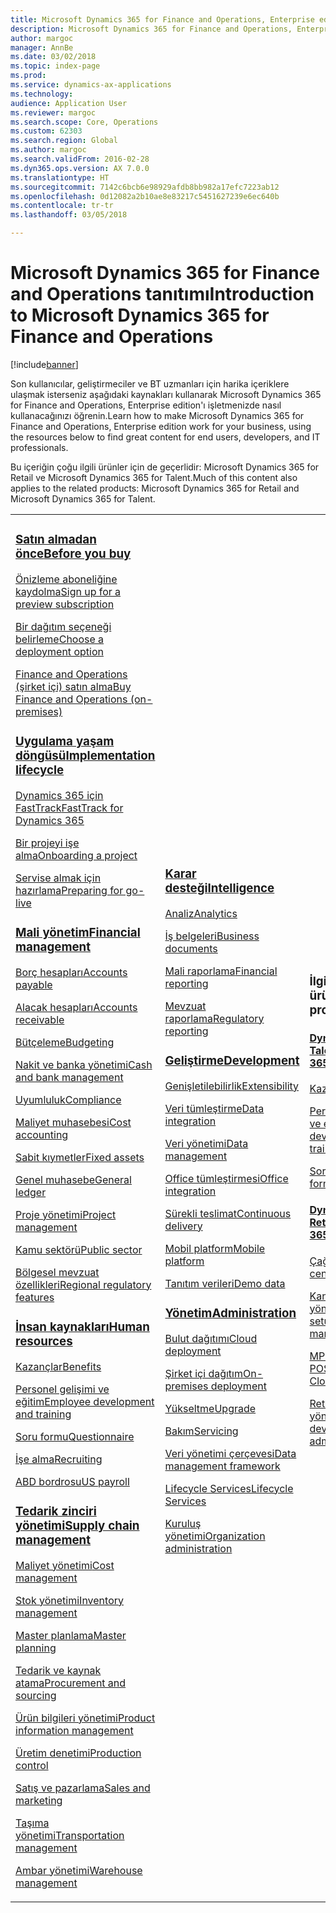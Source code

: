 ```yaml
---
title: Microsoft Dynamics 365 for Finance and Operations, Enterprise edition Belgeleri
description: Microsoft Dynamics 365 for Finance and Operations, Enterprise edition belgeleri.
author: margoc
manager: AnnBe
ms.date: 03/02/2018
ms.topic: index-page
ms.prod: 
ms.service: dynamics-ax-applications
ms.technology: 
audience: Application User
ms.reviewer: margoc
ms.search.scope: Core, Operations
ms.custom: 62303
ms.search.region: Global
ms.author: margoc
ms.search.validFrom: 2016-02-28
ms.dyn365.ops.version: AX 7.0.0
ms.translationtype: HT
ms.sourcegitcommit: 7142c6bcb6e98929afdb8bb982a17efc7223ab12
ms.openlocfilehash: 0d12082a2b10ae8e83217c5451627239e6ec640b
ms.contentlocale: tr-tr
ms.lasthandoff: 03/05/2018

---
```


# <a name="introduction-to-microsoft-dynamics-365-for-finance-and-operations"></a><span data-ttu-id="c4337-103">Microsoft Dynamics 365 for Finance and Operations tanıtımı</span><span class="sxs-lookup"><span data-stu-id="c4337-103">Introduction to Microsoft Dynamics 365 for Finance and Operations</span></span>
[!include[banner](includes/banner.md)]

<span data-ttu-id="c4337-104">Son kullanıcılar, geliştirmeciler ve BT uzmanları için harika içeriklere ulaşmak isterseniz aşağıdaki kaynakları kullanarak Microsoft Dynamics 365 for Finance and Operations, Enterprise edition'ı işletmenizde nasıl kullanacağınızı öğrenin.</span><span class="sxs-lookup"><span data-stu-id="c4337-104">Learn how to make Microsoft Dynamics 365 for Finance and Operations, Enterprise edition work for your business, using the resources below to find great content for end users, developers, and IT professionals.</span></span> 

<span data-ttu-id="c4337-105">Bu içeriğin çoğu ilgili ürünler için de geçerlidir: Microsoft Dynamics 365 for Retail ve Microsoft Dynamics 365 for Talent.</span><span class="sxs-lookup"><span data-stu-id="c4337-105">Much of this content also applies to the related products: Microsoft Dynamics 365 for Retail and Microsoft Dynamics 365 for Talent.</span></span> 

<table>
<colgroup>
<col width="33%" />
<col width="33%" />
<col width="33%" />
</colgroup>
<tbody>
<tr class="odd">
<td>
<h3><span data-ttu-id="c4337-106"><a href="get-started/before-you-buy.md">Satın almadan önce</a></span><span class="sxs-lookup"><span data-stu-id="c4337-106"><a href="get-started/before-you-buy.md">Before you buy</a></span></span></h3>
<p><span data-ttu-id="c4337-107"><a href="../dev-itpro/dev-tools/sign-up-preview-subscription.md">Önizleme aboneliğine kaydolma</a></span><span class="sxs-lookup"><span data-stu-id="c4337-107"><a href="../dev-itpro/dev-tools/sign-up-preview-subscription.md">Sign up for a preview subscription</a></span></span></p>
 <p><span data-ttu-id="c4337-108"><a href="../dev-itpro/deployment/choose-deployment-type.md">Bir dağıtım seçeneği belirleme</a></span><span class="sxs-lookup"><span data-stu-id="c4337-108"><a href="../dev-itpro/deployment/choose-deployment-type.md">Choose a deployment option</a></span></span></p>
 <p><span data-ttu-id="c4337-109"><a href="get-started/purchase-on-premises.md">Finance and Operations (şirket içi) satın alma</a></span><span class="sxs-lookup"><span data-stu-id="c4337-109"><a href="get-started/purchase-on-premises.md">Buy Finance and Operations (on-premises)</a></span></span></p>

<h3><span data-ttu-id="c4337-110"><a href="imp-lifecycle/implementation-lifecycle.md">Uygulama yaşam döngüsü</a></span><span class="sxs-lookup"><span data-stu-id="c4337-110"><a href="imp-lifecycle/implementation-lifecycle.md">Implementation lifecycle</a></span></span></h3>
<p><span data-ttu-id="c4337-111"><a href="get-started/fasttrack-dynamics-365-overview.md">Dynamics 365 için FastTrack</a></span><span class="sxs-lookup"><span data-stu-id="c4337-111"><a href="get-started/fasttrack-dynamics-365-overview.md">FastTrack for Dynamics 365</a></span></span></p>
<p><span data-ttu-id="c4337-112"><a href="imp-lifecycle/onboard.md">Bir projeyi işe alma</a></span><span class="sxs-lookup"><span data-stu-id="c4337-112"><a href="imp-lifecycle/onboard.md">Onboarding a project</a></span></span></p>
<p><span data-ttu-id="c4337-113"><a href="imp-lifecycle/prepare-go-live.md">Servise almak için hazırlama</a></span><span class="sxs-lookup"><span data-stu-id="c4337-113"><a href="imp-lifecycle/prepare-go-live.md">Preparing for go-live</a></span></span></p>
  
<h3><span data-ttu-id="c4337-114"><a href="../financials/index.md">Mali yönetim</a></span><span class="sxs-lookup"><span data-stu-id="c4337-114"><a href="../financials/index.md">Financial management</a></span></span></h3>
<p><span data-ttu-id="c4337-115"><a href="../financials/accounts-payable/accounts-payable.md">Borç hesapları</a></span><span class="sxs-lookup"><span data-stu-id="c4337-115"><a href="../financials/accounts-payable/accounts-payable.md">Accounts payable</a></span></span></p>
<p><span data-ttu-id="c4337-116"><a href="../financials/accounts-receivable/accounts-receivable.md">Alacak hesapları</a></span><span class="sxs-lookup"><span data-stu-id="c4337-116"><a href="../financials/accounts-receivable/accounts-receivable.md">Accounts receivable</a></span></span></p>
<p><span data-ttu-id="c4337-117"><a href="../financials/budgeting/budgeting-overview.md">Bütçeleme</a></span><span class="sxs-lookup"><span data-stu-id="c4337-117"><a href="../financials/budgeting/budgeting-overview.md">Budgeting</a></span></span></p>
<p><span data-ttu-id="c4337-118"><a href="../financials/cash-bank-management/cash-bank-management.md">Nakit ve banka yönetimi</a></span><span class="sxs-lookup"><span data-stu-id="c4337-118"><a href="../financials/cash-bank-management/cash-bank-management.md">Cash and bank management</a></span></span></p>
<p><span data-ttu-id="c4337-119"><a href="../financials/general-ledger/audit-policy-rules.md">Uyumluluk</a></span><span class="sxs-lookup"><span data-stu-id="c4337-119"><a href="../financials/general-ledger/audit-policy-rules.md">Compliance</a></span></span></p>
<p><span data-ttu-id="c4337-120"><a href="../financials/cost-accounting/cost-accounting-home-page.md">Maliyet muhasebesi</a></span><span class="sxs-lookup"><span data-stu-id="c4337-120"><a href="../financials/cost-accounting/cost-accounting-home-page.md">Cost accounting</a></span></span></p>
<p><span data-ttu-id="c4337-121"><a href="../financials/fixed-assets/fixed-assets.md">Sabit kıymetler</a></span><span class="sxs-lookup"><span data-stu-id="c4337-121"><a href="../financials/fixed-assets/fixed-assets.md">Fixed assets</a></span></span></p>
<p><span data-ttu-id="c4337-122"><a href="../financials/general-ledger/general-ledger.md">Genel muhasebe</a></span><span class="sxs-lookup"><span data-stu-id="c4337-122"><a href="../financials/general-ledger/general-ledger.md">General ledger</a></span></span></p>
<p><span data-ttu-id="c4337-123"><a href="../financials/project-management/overview-project-management-accounting.md">Proje yönetimi</a></span><span class="sxs-lookup"><span data-stu-id="c4337-123"><a href="../financials/project-management/overview-project-management-accounting.md">Project management</a></span></span></p>
<p><span data-ttu-id="c4337-124"><a href="../financials/public-sector/public-sector-functionality.md">Kamu sektörü</a></span><span class="sxs-lookup"><span data-stu-id="c4337-124"><a href="../financials/public-sector/public-sector-functionality.md">Public sector</a></span></span></p>
<p><span data-ttu-id="c4337-125"><a href="../dev-itpro/lcs-solutions/country-region.md">Bölgesel mevzuat özellikleri</a></span><span class="sxs-lookup"><span data-stu-id="c4337-125"><a href="../dev-itpro/lcs-solutions/country-region.md">Regional regulatory features</a></span></span></p>

<H3><span data-ttu-id="c4337-126"><a href="hr/hr-landing-page.md">İnsan kaynakları</a></span><span class="sxs-lookup"><span data-stu-id="c4337-126"><a href="hr/hr-landing-page.md">Human resources</a></span></span></h3>
<p><span data-ttu-id="c4337-127"><a href="../talent/manage-benefit-program.md">Kazançlar</a></span><span class="sxs-lookup"><span data-stu-id="c4337-127"><a href="../talent/manage-benefit-program.md">Benefits</a></span></span></p>
<p><span data-ttu-id="c4337-128"><a href="../talent/performance-management-overview.md">Personel gelişimi ve eğitim</a></span><span class="sxs-lookup"><span data-stu-id="c4337-128"><a href="../talent/performance-management-overview.md">Employee development and training</a></span></span></p>
<p><span data-ttu-id="c4337-129"><a href="../talent/questionnaires.md">Soru formu</a></span><span class="sxs-lookup"><span data-stu-id="c4337-129"><a href="../talent/questionnaires.md">Questionnaire</a></span></span></p>
<p><span data-ttu-id="c4337-130"><a href="hr/manage-recruiting-process.md">İşe alma</a></span><span class="sxs-lookup"><span data-stu-id="c4337-130"><a href="hr/manage-recruiting-process.md">Recruiting</a></span></span></p>
<p><span data-ttu-id="c4337-131"><a href="hr/localizations/noam-usa-payroll.md">ABD bordrosu</a></span><span class="sxs-lookup"><span data-stu-id="c4337-131"><a href="hr/localizations/noam-usa-payroll.md">US payroll</a></span></span></p>

<h3><span data-ttu-id="c4337-132"><a href="../supply-chain/index.md">Tedarik zinciri yönetimi</a></span><span class="sxs-lookup"><span data-stu-id="c4337-132"><a href="../supply-chain/index.md">Supply chain management</a></span></span></h3>
<p><span data-ttu-id="c4337-133"><a href="../supply-chain/cost-management/costing-sheets.md">Maliyet yönetimi</a></span><span class="sxs-lookup"><span data-stu-id="c4337-133"><a href="../supply-chain/cost-management/costing-sheets.md">Cost management</a></span></span></p>
<p><span data-ttu-id="c4337-134"><a href="../supply-chain/inventory/inventory-home-page.md">Stok yönetimi</a></span><span class="sxs-lookup"><span data-stu-id="c4337-134"><a href="../supply-chain/inventory/inventory-home-page.md">Inventory management</a></span></span></p>
<p><span data-ttu-id="c4337-135"><a href="../supply-chain/master-planning/master-plans.md">Master planlama</a></span><span class="sxs-lookup"><span data-stu-id="c4337-135"><a href="../supply-chain/master-planning/master-plans.md">Master planning</a></span></span></p>
<p><span data-ttu-id="c4337-136"><a href="../supply-chain/procurement/procurement-sourcing-overview.md">Tedarik ve kaynak atama</a></span><span class="sxs-lookup"><span data-stu-id="c4337-136"><a href="../supply-chain/procurement/procurement-sourcing-overview.md">Procurement and sourcing</a></span></span></p>
<p><span data-ttu-id="c4337-137"><a href="../supply-chain/pim/product-information.md">Ürün bilgileri yönetimi</a></span><span class="sxs-lookup"><span data-stu-id="c4337-137"><a href="../supply-chain/pim/product-information.md">Product information management</a></span></span></p>
<p><span data-ttu-id="c4337-138"><a href="../supply-chain/production-control/production-process-overview.md">Üretim denetimi</a></span><span class="sxs-lookup"><span data-stu-id="c4337-138"><a href="../supply-chain/production-control/production-process-overview.md">Production control</a></span></span></p>
<p><span data-ttu-id="c4337-139"><a href="../supply-chain/sales-marketing/overview-sales-marketing.md">Satış ve pazarlama</a></span><span class="sxs-lookup"><span data-stu-id="c4337-139"><a href="../supply-chain/sales-marketing/overview-sales-marketing.md">Sales and marketing</a></span></span></p>
<p><span data-ttu-id="c4337-140"><a href="../supply-chain/transportation/transportation-management-overview.md">Taşıma yönetimi</a></span><span class="sxs-lookup"><span data-stu-id="c4337-140"><a href="../supply-chain/transportation/transportation-management-overview.md">Transportation management</a></span></span></p>
<p><span data-ttu-id="c4337-141"><a href="../supply-chain/warehousing/warehouse-configuration.md">Ambar yönetimi</a></span><span class="sxs-lookup"><span data-stu-id="c4337-141"><a href="../supply-chain/warehousing/warehouse-configuration.md">Warehouse management</a></span></span></p>

</td>
<td>
<h3><span data-ttu-id="c4337-142"><a href="../dev-itpro/analytics/bi-reporting-home-page.md">Karar desteği</a></span><span class="sxs-lookup"><span data-stu-id="c4337-142"><a href="../dev-itpro/analytics/bi-reporting-home-page.md">Intelligence</a></span></span></h3>
<p><span data-ttu-id="c4337-143"><a href="../dev-itpro/analytics/analytics.md">Analiz</a></span><span class="sxs-lookup"><span data-stu-id="c4337-143"><a href="../dev-itpro/analytics/analytics.md">Analytics</a></span></span></p>
 <p><span data-ttu-id="c4337-144"><a href="../dev-itpro/analytics/document-reporting-services.md">İş belgeleri</a></span><span class="sxs-lookup"><span data-stu-id="c4337-144"><a href="../dev-itpro/analytics/document-reporting-services.md">Business documents</a></span></span></p>
<p><span data-ttu-id="c4337-145"><a href="../dev-itpro/analytics/financial-reporting-intro.md">Mali raporlama</a></span><span class="sxs-lookup"><span data-stu-id="c4337-145"><a href="../dev-itpro/analytics/financial-reporting-intro.md">Financial reporting</a></span></span></p>
<p><span data-ttu-id="c4337-146"><a href="../dev-itpro/analytics/general-electronic-reporting.md">Mevzuat raporlama</a></span><span class="sxs-lookup"><span data-stu-id="c4337-146"><a href="../dev-itpro/analytics/general-electronic-reporting.md">Regulatory reporting</a></span></span></p>



<h3><span data-ttu-id="c4337-147"><a href="../dev-itpro/dev-tools/developer-home-page.md">Geliştirme</span><span class="sxs-lookup"><span data-stu-id="c4337-147"><a href="../dev-itpro/dev-tools/developer-home-page.md">Development</span></span></h3>
<p><span data-ttu-id="c4337-148"><a href="../dev-itpro/extensibility/extensibility-home-page.md">Genişletilebilirlik</a></span><span class="sxs-lookup"><span data-stu-id="c4337-148"><a href="../dev-itpro/extensibility/extensibility-home-page.md">Extensibility</a></span></span></p>

<p><span data-ttu-id="c4337-149"><a href="../dev-itpro/data-entities/integration-overview.md">Veri tümleştirme</a></span><span class="sxs-lookup"><span data-stu-id="c4337-149"><a href="../dev-itpro/data-entities/integration-overview.md">Data integration</a></span></span></p>
<p><span data-ttu-id="c4337-150"><a href="../dev-itpro/data-entities/data-entities.md">Veri yönetimi</a></span><span class="sxs-lookup"><span data-stu-id="c4337-150"><a href="../dev-itpro/data-entities/data-entities.md">Data management</a></span></span></p>

<p><span data-ttu-id="c4337-151"><a href="../dev-itpro/office-integration/office-integration.md">Office tümleştirmesi</a></span><span class="sxs-lookup"><span data-stu-id="c4337-151"><a href="../dev-itpro/office-integration/office-integration.md">Office integration</a></span></span></p>
<p><span data-ttu-id="c4337-152"><a href="../dev-itpro/dev-tools/continuous-delivery-home-page.md">Sürekli teslimat</a></span><span class="sxs-lookup"><span data-stu-id="c4337-152"><a href="../dev-itpro/dev-tools/continuous-delivery-home-page.md">Continuous delivery</a></span></span></p>
<p><span data-ttu-id="c4337-153"><a href="../dev-itpro/mobile-apps/platform/mobile-platform-home-page.md">Mobil platform</a></span><span class="sxs-lookup"><span data-stu-id="c4337-153"><a href="../dev-itpro/mobile-apps/platform/mobile-platform-home-page.md">Mobile platform</a></span></span></p>
<p><span data-ttu-id="c4337-154"><a href="get-started/demo-data.md">Tanıtım verileri</a></span><span class="sxs-lookup"><span data-stu-id="c4337-154"><a href="get-started/demo-data.md">Demo data</a></span></span></p>

<h3><span data-ttu-id="c4337-155"><a href="../dev-itpro/sysadmin/system-administration-home-page.md">Yönetim</span><span class="sxs-lookup"><span data-stu-id="c4337-155"><a href="../dev-itpro/sysadmin/system-administration-home-page.md">Administration</span></span></h3>
<p><span data-ttu-id="c4337-156"><a href="../dev-itpro/deployment/cloud-deployment-overview.md">Bulut dağıtımı</a></span><span class="sxs-lookup"><span data-stu-id="c4337-156"><a href="../dev-itpro/deployment/cloud-deployment-overview.md">Cloud deployment</a></span></span></p>
<p><span data-ttu-id="c4337-157"><a href="../dev-itpro/deployment/on-premises-deployment-landing-page.md">Şirket içi dağıtım</a></span><span class="sxs-lookup"><span data-stu-id="c4337-157"><a href="../dev-itpro/deployment/on-premises-deployment-landing-page.md">On-premises deployment</a></span></span></p>
<p><span data-ttu-id="c4337-158"><a href="../dev-itpro/migration-upgrade/upgrade-home-page.md">Yükseltme</a></span><span class="sxs-lookup"><span data-stu-id="c4337-158"><a href="../dev-itpro/migration-upgrade/upgrade-home-page.md">Upgrade</a></span></span></p>
<p><span data-ttu-id="c4337-159"><a href="../dev-itpro/dev-tools/continuous-delivery-home-page.md#servicing">Bakım</a></span><span class="sxs-lookup"><span data-stu-id="c4337-159"><a href="../dev-itpro/dev-tools/continuous-delivery-home-page.md#servicing">Servicing</a></span></span></p>
<p><span data-ttu-id="c4337-160"><a href="../dev-itpro/data-entities/data-entities.md">Veri yönetimi çerçevesi</a></span><span class="sxs-lookup"><span data-stu-id="c4337-160"><a href="../dev-itpro/data-entities/data-entities.md">Data management framework</a></span></span></p>
<p><span data-ttu-id="c4337-161"><a href="../dev-itpro/lifecycle-services/lcs.md">Lifecycle Services</a></span><span class="sxs-lookup"><span data-stu-id="c4337-161"><a href="../dev-itpro/lifecycle-services/lcs.md">Lifecycle Services</a></span></span></p>
<p><span data-ttu-id="c4337-162"><a href="organization-administration/organization-administration-home-page.md">Kuruluş yönetimi</a></span><span class="sxs-lookup"><span data-stu-id="c4337-162"><a href="organization-administration/organization-administration-home-page.md">Organization administration</a></span></span></p>
</td>
<td>
<h3><span data-ttu-id="c4337-163">İlgili ürünler</span><span class="sxs-lookup"><span data-stu-id="c4337-163">Related products</span></span></h3>
<h4><span data-ttu-id="c4337-164"><a href="../talent/index.md">Dynamics 365 for Talent</a></span><span class="sxs-lookup"><span data-stu-id="c4337-164"><a href="../talent/index.md">Dynamics 365 for Talent</a></span></span></h4>
<p><span data-ttu-id="c4337-165"><a href="../talent/manage-benefit-program.md">Kazançlar</a></span><span class="sxs-lookup"><span data-stu-id="c4337-165"><a href="../talent/manage-benefit-program.md">Benefits</a></span></span></p>
<p><span data-ttu-id="c4337-166"><a href="../talent/performance-management-overview.md">Personel gelişimi ve eğitim</a></span><span class="sxs-lookup"><span data-stu-id="c4337-166"><a href="../talent/performance-management-overview.md">Employee development and training</a></span></span></p>
<p><span data-ttu-id="c4337-167"><a href="../talent/questionnaires.md">Soru formu</a></span><span class="sxs-lookup"><span data-stu-id="c4337-167"><a href="../talent/questionnaires.md">Questionnaire</a></span></span></p>

<h4><span data-ttu-id="c4337-168"><a href="../retail/index.md">Dynamics 365 for Retail</a></span><span class="sxs-lookup"><span data-stu-id="c4337-168"><a href="../retail/index.md">Dynamics 365 for Retail</a></span></span></h4>
<p><span data-ttu-id="c4337-169"><a href="../retail/call-center-functionality.md">Çağrı merkezi</span><span class="sxs-lookup"><span data-stu-id="c4337-169"><a href="../retail/call-center-functionality.md">Call center</span></span></p>
<p><span data-ttu-id="c4337-170"><a href="../retail/define-maintain-retail-channels.md">Kanal kurulumu ve yönetimi</span><span class="sxs-lookup"><span data-stu-id="c4337-170"><a href="../retail/define-maintain-retail-channels.md">Channel setup and management</span></span></p>
<p><span data-ttu-id="c4337-171"><a href="../retail/retail-peripherals-overview.md">MPOS ve Bulut POS</span><span class="sxs-lookup"><span data-stu-id="c4337-171"><a href="../retail/retail-peripherals-overview.md">MPOS and Cloud POS</span></span></p>
<p><span data-ttu-id="c4337-172"><a href="../retail/dev-itpro/dev-retail-home-page.md">Retail geliştiricisi ve yönetimi</span><span class="sxs-lookup"><span data-stu-id="c4337-172"><a href="../retail/dev-itpro/dev-retail-home-page.md">Retail developer and administration</span></span></p>

</td>
</tr>

</tbody>
</table>

